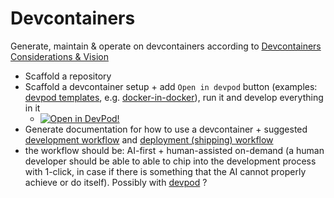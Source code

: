 # Devcontainers

Generate, maintain & operate on devcontainers according to [Devcontainers Considerations & Vision](/product/development/considerations/devcontainers-considerations)

- Scaffold a repository
- Scaffold a devcontainer setup + add `Open in devpod` button (examples: [devpod templates](https://github.com/loft-sh/devpod-templates), e.g. [docker-in-docker](https://github.com/loft-sh/devpod-templates/tree/main/docker-in-docker)), run it and develop everything in it
    - [![Open in DevPod!](https://devpod.sh/assets/open-in-devpod.svg)](https://devpod.sh/open#https://github.com/loft-sh/devpod-templates@subpath:docker-in-docker)
- Generate documentation for how to use a devcontainer + suggested [development workflow](/product/development/considerations/devcontainers-considerations/development-workflow) and [deployment (shipping) workflow](/product/development/considerations/devcontainers-considerations/deployment#deployment-shipping-workflow)
- the workflow should be: AI-first + human-assisted on-demand (a human developer should be able to able to chip into the development process with 1-click, in case if there is something that the AI cannot properly achieve or do itself). Possibly with [devpod](/product/development/considerations/devcontainers-considerations#devpod) ?
